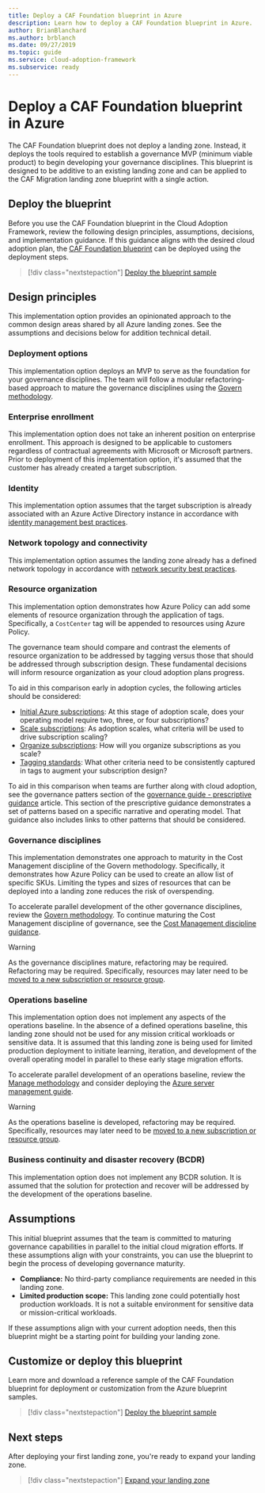 ```yaml
---
title: Deploy a CAF Foundation blueprint in Azure
description: Learn how to deploy a CAF Foundation blueprint in Azure.
author: BrianBlanchard
ms.author: brblanch
ms.date: 09/27/2019
ms.topic: guide
ms.service: cloud-adoption-framework
ms.subservice: ready
---
```


<!-- docutune:ignore "CAF Foundation blueprint" -->

# Deploy a CAF Foundation blueprint in Azure

The CAF Foundation blueprint does not deploy a landing zone. Instead, it deploys the tools required to establish a governance MVP (minimum viable product) to begin developing your governance disciplines. This blueprint is designed to be additive to an existing landing zone and can be applied to the CAF Migration landing zone blueprint with a single action.

## Deploy the blueprint

Before you use the CAF Foundation blueprint in the Cloud Adoption Framework, review the following design principles, assumptions, decisions, and implementation guidance. If this guidance aligns with the desired cloud adoption plan, the [CAF Foundation blueprint](/azure/governance/blueprints/samples/caf-foundation) can be deployed using the deployment steps.

> [!div class="nextstepaction"]
> [Deploy the blueprint sample](/azure/governance/blueprints/samples/caf-foundation/deploy)

## Design principles

This implementation option provides an opinionated approach to the common design areas shared by all Azure landing zones. See the assumptions and decisions below for addition technical detail.

### Deployment options

This implementation option deploys an MVP to serve as the foundation for your governance disciplines. The team will follow a modular refactoring-based approach to mature the governance disciplines using the [Govern methodology](../../govern/index.md).

### Enterprise enrollment

This implementation option does not take an inherent position on enterprise enrollment. This approach is designed to be applicable to customers regardless of contractual agreements with Microsoft or Microsoft partners. Prior to deployment of this implementation option, it's assumed that the customer has already created a target subscription.

### Identity

This implementation option assumes that the target subscription is already associated with an Azure Active Directory instance in accordance with [identity management best practices](/azure/security/fundamentals/identity-management-best-practices?toc=/azure/cloud-adoption-framework/toc.json&bc=/azure/cloud-adoption-framework/_bread/toc.json).

### Network topology and connectivity

This implementation option assumes the landing zone already has a defined network topology in accordance with [network security best practices](/azure/security/fundamentals/network-best-practices?toc=/azure/cloud-adoption-framework/toc.json&bc=/azure/cloud-adoption-framework/_bread/toc.json).

### Resource organization

This implementation option demonstrates how Azure Policy can add some elements of resource organization through the application of tags. Specifically, a `CostCenter` tag will be appended to resources using Azure Policy.

The governance team should compare and contrast the elements of resource organization to be addressed by tagging versus those that should be addressed through subscription design. These fundamental decisions will inform resource organization as your cloud adoption plans progress.

To aid in this comparison early in adoption cycles, the following articles should be considered:

- [Initial Azure subscriptions](../azure-best-practices/initial-subscriptions.md): At this stage of adoption scale, does your operating model require two, three, or four subscriptions?
- [Scale subscriptions](../azure-best-practices/scale-subscriptions.md): As adoption scales, what criteria will be used to drive subscription scaling?
- [Organize subscriptions](../azure-best-practices/organize-subscriptions.md): How will you organize subscriptions as you scale?
- [Tagging standards](../azure-best-practices/resource-tagging.md): What other criteria need to be consistently captured in tags to augment your subscription design?

To aid in this comparison when teams are further along with cloud adoption, see the governance patters section of the [governance guide - prescriptive guidance](../../govern/guides/complex/prescriptive-guidance.md#application-of-governance-defined-patterns) article. This section of the prescriptive guidance demonstrates a set of patterns based on a specific narrative and operating model. That guidance also includes links to other patterns that should be considered.

### Governance disciplines

This implementation demonstrates one approach to maturity in the Cost Management discipline of the Govern methodology. Specifically, it demonstrates how Azure Policy can be used to create an allow list of specific SKUs. Limiting the types and sizes of resources that can be deployed into a landing zone reduces the risk of overspending.

To accelerate parallel development of the other governance disciplines, review the [Govern methodology](../../govern/index.md). To continue maturing the Cost Management discipline of governance, see the [Cost Management discipline guidance](../../govern/guides/complex/cost-management-improvement.md#incremental-improvement-of-best-practices).

> [!WARNING]
> As the governance disciplines mature, refactoring may be required. Refactoring may be required. Specifically, resources may later need to be [moved to a new subscription or resource group](/azure/azure-resource-manager/management/move-resource-group-and-subscription?toc=/azure/cloud-adoption-framework/toc.json&bc=/azure/cloud-adoption-framework/_bread/toc.json).

### Operations baseline

This implementation option does not implement any aspects of the operations baseline. In the absence of a defined operations baseline, this landing zone should not be used for any mission critical workloads or sensitive data. It is assumed that this landing zone is being used for limited production deployment to initiate learning, iteration, and development of the overall operating model in parallel to these early stage migration efforts.

To accelerate parallel development of an operations baseline, review the [Manage methodology](../../manage/index.md) and consider deploying the [Azure server management guide](../../manage/azure-server-management/index.md).

> [!WARNING]
> As the operations baseline is developed, refactoring may be required. Specifically, resources may later need to be [moved to a new subscription or resource group](/azure/azure-resource-manager/management/move-resource-group-and-subscription?toc=/azure/cloud-adoption-framework/toc.json&bc=/azure/cloud-adoption-framework/_bread/toc.json).

### Business continuity and disaster recovery (BCDR)

This implementation option does not implement any BCDR solution. It is assumed that the solution for protection and recover will be addressed by the development of the operations baseline.

## Assumptions

This initial blueprint assumes that the team is committed to maturing governance capabilities in parallel to the initial cloud migration efforts. If these assumptions align with your constraints, you can use the blueprint to begin the process of developing governance maturity.

- **Compliance:** No third-party compliance requirements are needed in this landing zone.
- **Limited production scope:** This landing zone could potentially host production workloads. It is not a suitable environment for sensitive data or mission-critical workloads.

If these assumptions align with your current adoption needs, then this blueprint might be a starting point for building your landing zone.

## Customize or deploy this blueprint

Learn more and download a reference sample of the CAF Foundation blueprint for deployment or customization from the Azure blueprint samples.

> [!div class="nextstepaction"]
> [Deploy the blueprint sample](/azure/governance/blueprints/samples/caf-foundation/deploy)

## Next steps

After deploying your first landing zone, you're ready to expand your landing zone.

> [!div class="nextstepaction"]
> [Expand your landing zone](../considerations/index.md)
